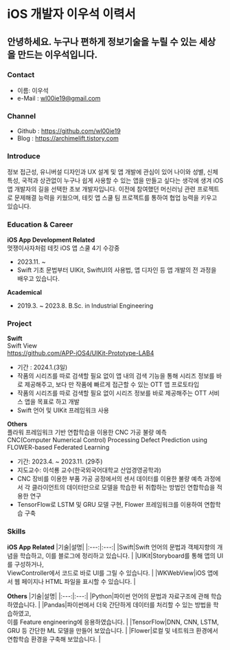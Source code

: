 # iOS 개발자 이우석 이력서

## 안녕하세요. 누구나 편하게 정보기술을 누릴 수 있는 세상을 만드는 이우석입니다.

### Contact
- 이름: 이우석
- e-Mail : wl00ie19@gmail.com

### Channel
- Github : https://github.com/wl00ie19
- Blog : https://archimelift.tistory.com

### Introduce
정보 접근성, 유니버설 디자인과 UX 설계 및 앱 개발에 관심이 있어 나이와 성별, 신체특성, 국적과 상관없이 누구나 쉽게 사용할 수 있는 앱을 만들고 싶다는 생각에 생겨 iOS 앱 개발자의 길을 선택한 초보 개발자입니다. 이전에 참여했던 머신러닝 관련 프로젝트로 문제해결 능력을 키웠으며, 테킷 앱 스쿨 팀 프로젝트를 통하여 협업 능력을 키우고 있습니다.  


### Education &  Career
**iOS App Development Related**<br>
멋쟁이사자처럼 테킷 iOS 앱 스쿨 4기 수강중
- 2023.11. ~
- Swift 기초 문법부터 UIKit, SwiftUI의 사용법, 앱 디자인 등 앱 개발의 전 과정을 배우고 있습니다.

**Academical**
- 2019.3. ~ 2023.8. B.Sc. in Industrial Engineering

### Project
**Swift**<br>
Swift View<br>
https://github.com/APP-iOS4/UIKit-Prototype-LAB4
- 기간 : 2024.1.(3일)
- 작품의 시리즈를 따로 검색할 필요 없이 앱 내의 검색 기능을 통해 시리즈 정보를 바로 제공해주고, 보다 만 작품에 빠르게 접근할 수 있는 OTT 앱 프로토타입
- 작품의 시리즈를 따로 검색할 필요 없이 시리즈 정보를 바로 제공해주는 OTT 서비스 앱을 목표로 하고 개발
- Swift 언어 및 UIKit 프레임워크 사용

**Others**<br>
플라워 프레임워크 기반 연합학습을 이용한 CNC 가공 불량 예측<br>
CNC(Computer Numerical Control) Processing Defect Prediction using FLOWER-based Federated Learning
- 기간: 2023.4. ~ 2023.11. (29주)
- 지도교수: 이석룡 교수(한국외국어대학교 산업경영공학과)
- CNC 장비를 이용한 부품 가공 공정에서의 센서 데이터를 이용한 불량 예측 과정에서 각 클라이언트의 데이터만으로 모델을 학습한 뒤 취합하는 방법인 연합학습을 적용한 연구
- TensorFlow로 LSTM 및 GRU 모델 구현, Flower 프레임워크를 이용하여 연합학습 구축

###  Skills
**iOS App Related**
|기술|설명|
|:---:|:---:|
|Swift|Swift 언어의 문법과 객체지향의 개념을 학습하고, 이를 블로그에 정리하고 있습니다. |
|UIKit|Storyboard를 통해 앱의 UI를 구성하거나, <br> ViewController에서 코드로 바로 UI를 그릴 수 있습니다. |
|WKWebView|iOS 앱에서 웹 페이지나 HTML 파일을 표시할 수 있습니다. |

**Others**
|기술|설명|
|:---:|:---:|
|Python|파이썬 언어의 문법과 자료구조에 관해 학습하였습니다. |
|Pandas|파이썬에서 더욱 간단하게 데이터를 처리할 수 있는 방법을 학습하였고, <br> 이를 Feature engineering에 응용하였습니다. |
|TensorFlow|DNN, CNN, LSTM, GRU 등 간단한 ML 모델을 만들어 보았습니다. |
|Flower|로컬 및 네트워크 환경에서 연합학습 환경을 구축해 보았습니다. |
